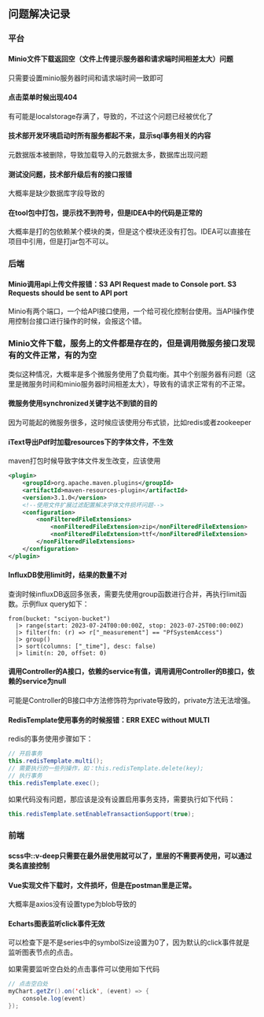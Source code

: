 ## 问题解决记录

### 平台

#### Minio文件下载返回空（文件上传提示服务器和请求端时间相差太大）问题
只需要设置minio服务器时间和请求端时间一致即可


#### 点击菜单时候出现404
有可能是localstorage存满了，导致的，不过这个问题已经被优化了


#### 技术部开发环境启动时所有服务都起不来，显示sql事务相关的内容
元数据版本被删除，导致加载导入的元数据太多，数据库出现问题

#### 测试没问题，技术部升级后有的接口报错
大概率是缺少数据库字段导致的

#### 在tool包中打包，提示找不到符号，但是IDEA中的代码是正常的

大概率是打的包依赖某个模块的类，但是这个模块还没有打包。IDEA可以直接在项目中引用，但是打jar包不可以。


### 后端

#### Minio调用api上传文件报错：S3 API Request made to Console port. S3 Requests should be sent to API port
Minio有两个端口，一个给API接口使用，一个给可视化控制台使用。当API操作使用控制台接口进行操作的时候，会报这个错。

### Minio文件下载，服务上的文件都是存在的，但是调用微服务接口发现有的文件正常，有的为空

类似这种情况，大概率是多个微服务使用了负载均衡。其中个别服务器有问题（这里是微服务时间和minio服务器时间相差太大），导致有的请求正常有的不正常。


#### 微服务使用synchronized关键字达不到锁的目的
因为可能起的微服务很多，这时候应该使用分布式锁，比如redis或者zookeeper


#### iText导出Pdf时加载resources下的字体文件，不生效
maven打包时候导致字体文件发生改变，应该使用
```xml
<plugin>
	<groupId>org.apache.maven.plugins</groupId>
	<artifactId>maven-resources-plugin</artifactId>
	<version>3.1.0</version>
	<!--使用文件扩展过滤配置解决字体文件损坏问题-->
	<configuration>
		<nonFilteredFileExtensions>
			<nonFilteredFileExtension>zip</nonFilteredFileExtension>
			<nonFilteredFileExtension>ttf</nonFilteredFileExtension>
		</nonFilteredFileExtensions>
	</configuration>
</plugin>
```

#### InfluxDB使用limit时，结果的数量不对

查询时候influxDB返回多张表，需要先使用group函数进行合并，再执行limit函数。示例flux query如下：

```
from(bucket: "sciyon-bucket")
  |> range(start: 2023-07-24T00:00:00Z, stop: 2023-07-25T00:00:00Z)
  |> filter(fn: (r) => r["_measurement"] == "PfSystemAccess")
  |> group()
  |> sort(columns: ["_time"], desc: false)
  |> limit(n: 20, offset: 0)
```

#### 调用Controller的A接口，依赖的service有值，调用调用Controller的B接口，依赖的service为null

可能是Controller的B接口中方法修饰符为private导致的，private方法无法增强。

#### RedisTemplate使用事务的时候报错：ERR EXEC without MULTI

redis的事务使用步骤如下：

```java
// 开启事务
this.redisTemplate.multi();
// 需要执行的一些列操作，如：this.redisTemplate.delete(key);
// 执行事务
this.redisTemplate.exec();
```

如果代码没有问题，那应该是没有设置启用事务支持，需要执行如下代码：

```java
this.redisTemplate.setEnableTransactionSupport(true);
```




### 前端

#### scss中::v-deep只需要在最外层使用就可以了，里层的不需要再使用，可以通过类名直接控制

#### Vue实现文件下载时，文件损坏，但是在postman里是正常。

大概率是axios没有设置type为blob导致的

#### Echarts图表监听click事件无效

可以检查下是不是series中的symbolSize设置为0了，因为默认的click事件就是监听图表节点的点击。

如果需要监听空白处的点击事件可以使用如下代码

```java
// 点击空白处
myChart.getZr().on('click', (event) => {
    console.log(event)
});
```



